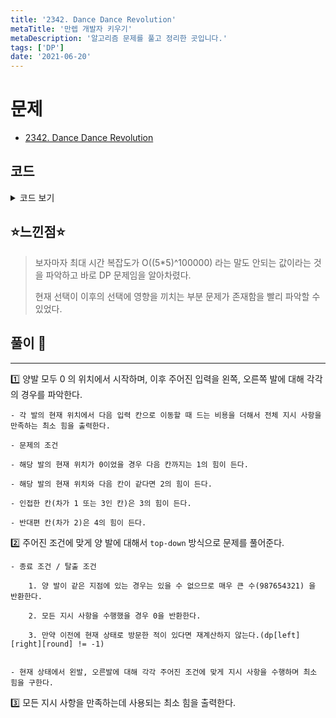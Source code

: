 ```yaml
---
title: '2342. Dance Dance Revolution'
metaTitle: '만렙 개발자 키우기'
metaDescription: '알고리즘 문제를 풀고 정리한 곳입니다.'
tags: ['DP']
date: '2021-06-20'
---
```


# 문제

- [2342. Dance Dance Revolution](https://www.acmicpc.net/problem/2342)

## 코드

<details><summary> 코드 보기 </summary>

```java
import java.io.BufferedReader;
import java.io.IOException;
import java.io.InputStreamReader;
import java.util.Arrays;
import java.util.StringTokenizer;

public class Q2342 {
    static final int INF = 987654321;
    static int comm[], commCnt; // 지시 사항
    static int dp[][][]; // [왼발][오른발][라운드]
    public static void main(String[] args) throws IOException {
        init();
        int ans = solution(0, 0, 0);
        System.out.println(ans);
    }

    static int solution(int left, int right, int round) {
        if(round == commCnt) return 0;
        if(round != 0 && left == right) return INF;

        if(dp[left][right][round] != -1)
            return dp[left][right][round];

        int next = comm[round];
        int ret = INF;

        // 왼발 이동
        int diff = Math.abs(left - next);

        if(left == next) // 왼발 같은 칸 선택
            ret = Math.min(ret, 1 + solution(next, right, round + 1));
        else {
            if(left == 0) {
                ret = Math.min(ret, 2 + solution(next, right, round + 1));
            } else { // 왼발이 숫자 칸
                // 왼발이 다른 칸 선택
                if(diff == 1 || diff == 3) // 왼발이 인접한 칸 선택
                    ret = Math.min(ret, 3 + solution(next, right, round + 1));
                else // 왼발이 반대편 칸 선택
                    ret = Math.min(ret, 4 + solution(next, right, round + 1));
            }
        }

        // 오른발 이동
        diff = Math.abs(right - next);
        if(right == next) // 오른발 같은 칸 선택
            ret = Math.min(ret, 1 + solution(left, next, round + 1));
        else {
            if (right == 0) {
                ret = Math.min(ret, 2 + solution(left, next, round + 1));
            } else { // 오른발이 숫자 칸
                if (diff == 1 || diff == 3) // 오른발이 인접한 칸 선택
                    ret = Math.min(ret, 3 + solution(left, next, round + 1));
                else // 오른 발이 반대편 칸 선택
                    ret = Math.min(ret, 4 + solution(left, next, round + 1));
            }
        }

        return dp[left][right][round] = ret;
    }

    static void init() throws IOException {
        BufferedReader br = new BufferedReader(new InputStreamReader(System.in));
        StringTokenizer st = new StringTokenizer(br.readLine());
        commCnt = st.countTokens() - 1;
        comm = new int [commCnt];
        dp = new int [5][5][commCnt];

        for (int i = 0; i < commCnt; i++) {
            comm[i] = stoi(st.nextToken());
        }

        for (int j = 0; j < 5; j++) {
            for (int k = 0; k < 5; k++) {
                Arrays.fill(dp[j][k], -1);
            }
        }
    }

    private static int stoi(String str) {
        return Integer.parseInt(str);
    }
}

```

</details>

## ⭐️느낀점⭐️

> 보자마자 최대 시간 복잡도가 O((5\*5)^100000) 라는 말도 안되는 값이라는 것을 파악하고 바로 DP 문제임을 알아차렸다.
>
> 현재 선택이 이후의 선택에 영향을 끼치는 부분 문제가 존재함을 빨리 파악할 수 있었다.

## 풀이 📣

<hr/>

1️⃣ 양발 모두 0 의 위치에서 시작하며, 이후 주어진 입력을 왼쪽, 오른쪽 발에 대해 각각의 경우를 파악한다.

    - 각 발의 현재 위치에서 다음 입력 칸으로 이동할 때 드는 비용을 더해서 전체 지시 사항을 만족하는 최소 힘을 출력한다.

    - 문제의 조건

    - 해당 발의 현재 위치가 0이었을 경우 다음 칸까지는 1의 힘이 든다.

    - 해당 발의 현재 위치와 다음 칸이 같다면 2의 힘이 든다.

    - 인접한 칸(차가 1 또는 3인 칸)은 3의 힘이 든다.

    - 반대편 칸(차가 2)은 4의 힘이 든다.

2️⃣ 주어진 조건에 맞게 양 발에 대해서 `top-down` 방식으로 문제를 풀어준다.

    - 종료 조건 / 탈출 조건

        1. 양 발이 같은 지점에 있는 경우는 있을 수 없으므로 매우 큰 수(987654321) 을 반환한다.

        2. 모든 지시 사항을 수행했을 경우 0을 반환한다.

        3. 만약 이전에 현재 상태로 방문한 적이 있다면 재계산하지 않는다.(dp[left][right][round] != -1)


    - 현재 상태에서 왼발, 오른발에 대해 각각 주어진 조건에 맞게 지시 사항을 수행하며 최소 힘을 구한다.

3️⃣ 모든 지시 사항을 만족하는데 사용되는 최소 힘을 출력한다.
